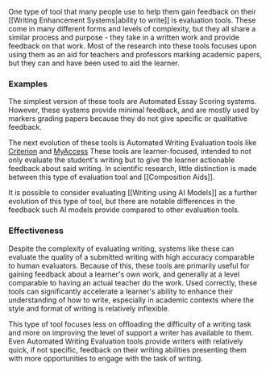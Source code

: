 One type of tool that many people use to help them gain feedback on their [[Writing Enhancement Systems|ability to write]] is evaluation tools. These come in many different forms and levels of complexity, but they all share a similar process and purpose - they take in a written work and provide feedback on that work. Most of the research into these tools focuses upon using them as an aid for teachers and professors marking academic papers, but they can and have been used to aid the learner.
### Examples

The simplest version of these tools are Automated Essay Scoring systems. However, these systems provide minimal feedback, and are mostly used by markers grading papers because they do not give specific or qualitative feedback. 

The next evolution of these tools is Automated Writing Evaluation tools like [Criterion]( https://criterion.ets.org/Default.aspx?ReturnUrl=%2f) and [MyAccess](https://aacc.vantagelearning.com/myaccess/) These tools are learner-focused, intended to not only evaluate the student's writing but to give the learner actionable feedback about said writing. In scientific research, little distinction is made between this type of evaluation tool and [[Composition Aids]].

It is possible to consider evaluating [[Writing using AI Models]] as a further evolution of this type of tool, but there are notable differences in the feedback such AI models provide compared to other evaluation tools.
### Effectiveness

Despite the complexity of evaluating writing, systems like these can evaluate the quality of a submitted writing with high accuracy comparable to human evaluators. Because of this, these tools are primarily useful for gaining feedback about a learner's own work, and generally at a level comparable to having an actual teacher do the work. Used correctly, these tools can significantly accelerate a learner's ability to enhance their understanding of how to write, especially in academic contexts where the style and format of writing is relatively inflexible.

This type of tool focuses less on offloading the difficulty of a writing task and more on improving the level of support a writer has available to them. Even Automated Writing Evaluation tools provide writers with relatively quick, if not specific, feedback on their writing abilities presenting them with more opportunities to engage with the task of writing.